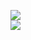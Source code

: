 [![](https://img.shields.io/badge/Made%20With-Github%20Spray-lightgrey.svg?style=for-the-badge&logo=github)](https://github.com/Annihil/github-spray#6261)  
[![](https://i.imgur.com/2DrTn0Z.gif)](https://github.com/Annihil/github-spray)